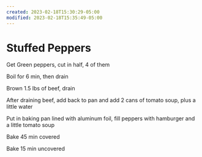 ```yaml
---
created: 2023-02-18T15:30:29-05:00
modified: 2023-02-18T15:35:49-05:00
---
```


# Stuffed Peppers

Get Green peppers, cut in half, 4 of them

Boil for 6 min, then drain

Brown 1.5 lbs of beef, drain

After draining beef, add back to pan and add 2 cans of tomato soup, plus a little water

Put in baking pan lined with aluminum foil, fill peppers with hamburger and a little tomato soup

Bake 45 min covered

Bake 15 min uncovered
